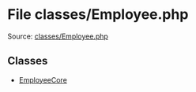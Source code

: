 File classes/Employee.php
=========

Source: [classes/Employee.php](https://github.com/PrestaShop/PrestaShop/blob/1.5.0.15/classes/Employee.php)


Classes
-------

* [EmployeeCore](class.EmployeeCore.md)

